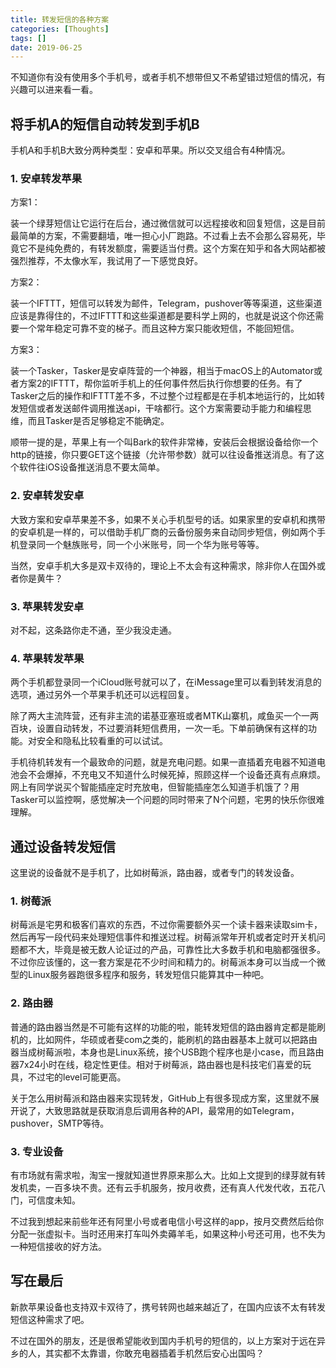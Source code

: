 ```yaml
---
title: 转发短信的各种方案
categories: [Thoughts]
tags: []
date: 2019-06-25
---
```

不知道你有没有使用多个手机号，或者手机不想带但又不希望错过短信的情况，有兴趣可以进来看一看。

  

## 将手机A的短信自动转发到手机B

  

手机A和手机B大致分两种类型：安卓和苹果。所以交叉组合有4种情况。

  

### 1. 安卓转发苹果

  

方案1：

  

装一个绿芽短信让它运行在后台，通过微信就可以远程接收和回复短信，这是目前最简单的方案，不需要翻墙，唯一担心小厂跑路。不过看上去不会那么容易死，毕竟它不是纯免费的，有转发额度，需要适当付费。这个方案在知乎和各大网站都被强烈推荐，不太像水军，我试用了一下感觉良好。

  

方案2：

  

装一个IFTTT，短信可以转发为邮件，Telegram，pushover等等渠道，这些渠道应该是靠得住的，不过IFTTT和这些渠道都是要科学上网的，也就是说这个你还需要一个常年稳定可靠不变的梯子。而且这种方案只能收短信，不能回短信。

  

方案3：

  

装一个Tasker，Tasker是安卓阵营的一个神器，相当于macOS上的Automator或者方案2的IFTTT，帮你监听手机上的任何事件然后执行你想要的任务。有了Tasker之后的操作和IFTTT差不多，不过整个过程都是在手机本地运行的，比如转发短信或者发送邮件调用推送api，干啥都行。这个方案需要动手能力和编程思维，而且Tasker是否足够稳定不能确定。

  

顺带一提的是，苹果上有一个叫Bark的软件非常棒，安装后会根据设备给你一个http的链接，你只要GET这个链接（允许带参数）就可以往设备推送消息。有了这个软件往iOS设备推送消息不要太简单。

  

### 2. 安卓转发安卓

  

大致方案和安卓苹果差不多，如果不关心手机型号的话。如果家里的安卓机和携带的安卓机是一样的，可以借助手机厂商的云备份服务来自动同步短信，例如两个手机登录同一个魅族账号，同一个小米账号，同一个华为账号等等。

  

当然，安卓手机大多是双卡双待的，理论上不太会有这种需求，除非你人在国外或者你是黄牛？

  

### 3. 苹果转发安卓

  

对不起，这条路你走不通，至少我没走通。

  

### 4. 苹果转发苹果

  

两个手机都登录同一个iCloud账号就可以了，在iMessage里可以看到转发消息的选项，通过另外一个苹果手机还可以远程回复。

  

除了两大主流阵营，还有非主流的诺基亚塞班或者MTK山寨机，咸鱼买一个一两百块，设置自动转发，不过要消耗短信费用，一次一毛。下单前确保有这样的功能。对安全和隐私比较看重的可以试试。

  

手机待机转发有一个最致命的问题，就是充电问题。如果一直插着充电器不知道电池会不会爆掉，不充电又不知道什么时候死掉，照顾这样一个设备还真有点麻烦。网上有同学说买个智能插座定时充放电，但智能插座怎么知道手机饿了？用Tasker可以监控啊，感觉解决一个问题的同时带来了N个问题，宅男的快乐你很难理解。

  

## 通过设备转发短信

  

这里说的设备就不是手机了，比如树莓派，路由器，或者专门的转发设备。

  

### 1. 树莓派

  

树莓派是宅男和极客们喜欢的东西，不过你需要额外买一个读卡器来读取sim卡，然后再写一段代码来处理短信事件和推送过程。树莓派常年开机或者定时开关机问题都不大，毕竟是被无数人论证过的产品，可靠性比大多数手机和电脑都强很多。不过你应该懂的，这一套方案是花不少时间和精力的。树莓派本身可以当成一个微型的Linux服务器跑很多程序和服务，转发短信只能算其中一种吧。

  

### 2. 路由器

  

普通的路由器当然是不可能有这样的功能的啦，能转发短信的路由器肯定都是能刷机的，比如网件，华硕或者斐com之类的，能刷机的路由器基本上就可以把路由器当成树莓派啦，本身也是Linux系统，接个USB跑个程序也是小case，而且路由器7x24小时在线，稳定性更佳。相对于树莓派，路由器也是科技宅们喜爱的玩具，不过宅的level可能更高。

  

关于怎么用树莓派和路由器来实现转发，GitHub上有很多现成方案，这里就不展开说了，大致思路就是获取消息后调用各种的API，最常用的如Telegram，pushover，SMTP等待。

  

### 3. 专业设备

  

有市场就有需求啦，淘宝一搜就知道世界原来那么大。比如上文提到的绿芽就有转发机卖，一百多块不贵。还有云手机服务，按月收费，还有真人代发代收，五花八门，可信度未知。

  

不过我到想起来前些年还有阿里小号或者电信小号这样的app，按月交费然后给你分配一张虚拟卡。当时还用来打车叫外卖薅羊毛，如果这种小号还可用，也不失为一种短信接收的好方法。

  

## 写在最后

  

新款苹果设备也支持双卡双待了，携号转网也越来越近了，在国内应该不太有转发短信这种需求了吧。

  

不过在国外的朋友，还是很希望能收到国内手机号的短信的，以上方案对于远在异乡的人，其实都不太靠谱，你敢充电器插着手机然后安心出国吗？

